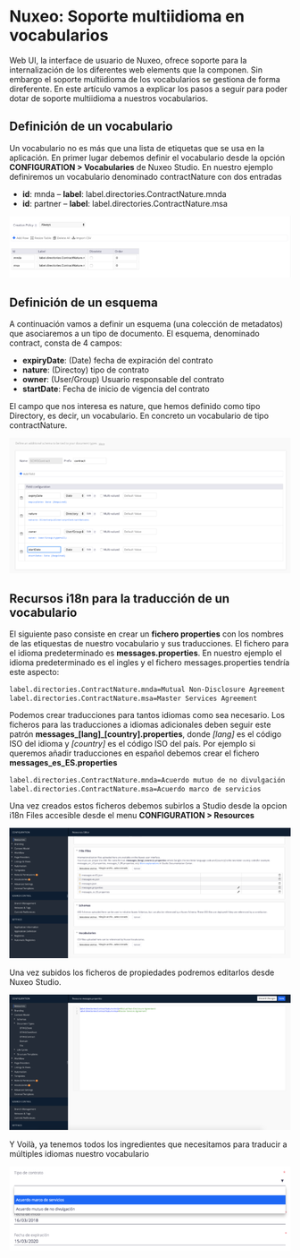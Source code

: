 # Nuxeo: Soporte multiidioma en vocabularios


Web UI, la interface de usuario de Nuxeo, ofrece soporte para la internalización de los diferentes web elements que la componen. Sin embargo el soporte multiidioma de los vocabularios se gestiona de forma direferente. En este artículo vamos a explicar los pasos a seguir para poder dotar de soporte multiidioma a nuestros vocabularios.

## Definición de un vocabulario
Un vocabulario no es más que una lista de etiquetas que se usa en la aplicación. En primer lugar debemos definir el vocabulario desde la opción **CONFIGURATION > Vocabularies** de Nuxeo Studio. En nuestro ejemplo definiremos un vocabulario denominado contractNature con dos entradas

   - **id**: mnda – **label**: label.directories.ContractNature.mnda
   - **id**: partner – **label**: label.directories.ContractNature.msa

![nuxeo vocabulary definition](images/nuxeo-vocabulary-definition-744x162.png "nuxeo vocabulary definition")

 
## Definición de un esquema
A continuación vamos a definir un esquema (una colección de metadatos) que asociaremos a un tipo de documento.  El esquema, denominado contract, consta de 4 campos:

   - **expiryDate**: (Date) fecha de expiración del contrato
   - **nature**: (Directoy) tipo de contrato
   - **owner**: (User/Group) Usuario responsable del contrato
   - **startDate**: Fecha de inicio de vigencia del contrato

El campo que nos interesa es nature, que hemos definido como tipo Directory, es decir, un vocabulario. En concreto un vocabulario de tipo contractNature.

![nuxeo schema with directory field](images/nuxeo-schema-with-directory-field-744x357.png "nuxeo schema with directory field")
 

## Recursos i18n para la traducción de un vocabulario
El siguiente paso consiste en crear un **fichero properties** con los nombres de las etiquestas de nuestro vocabulario y sus traducciones. El fichero para el idioma predeterminado es **messages.properties**. En nuestro ejemplo el idioma predeterminado es el ingles y el fichero messages.properties tendría este aspecto:

```shell
label.directories.ContractNature.mnda=Mutual Non-Disclosure Agreement
label.directories.ContractNature.msa=Master Services Agreement
```

Podemos crear traducciones para tantos idiomas como sea necesario. Los ficheros para las traducciones a idiomas adicionales deben seguir este patrón **messages_[lang]_[country].properties**, donde *[lang]* es el código ISO del idioma y *[country]* es el código ISO del país. Por ejemplo si queremos añadir traducciones en español debemos crear el fichero **messages_es_ES.properties**

```shell
label.directories.ContractNature.mnda=Acuerdo mutuo de no divulgación
label.directories.ContractNature.msa=Acuerdo marco de servicios
```

Una vez creados estos ficheros debemos subirlos a Studio desde la opcion i18n Files accesible desde el menu **CONFIGURATION > Resources**

![nuxeo resources multilanguage](images/nuxeo-resources-multilanguage-744x344.png "nuxeo resources multilanguage")



Una vez subidos los ficheros de propiedades podremos editarlos desde Nuxeo Studio.


![nuxeo edit resources](images/nuxeo-edit-resources-744x357.png "nuxeo edit resources")


Y Voilà, ya tenemos todos los ingredientes que necesitamos para traducir a múltiples idiomas nuestro vocabulario


![nuxeo suggestion directory multiidioma](images/nuxeo-suggestion-directory-744x221.png "nuxeo suggestion directory multiidioma")


